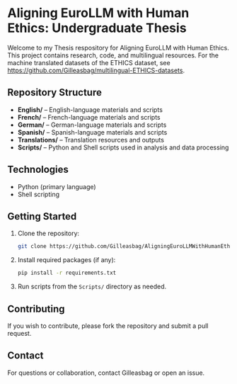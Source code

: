 # Aligning EuroLLM with Human Ethics: Undergraduate Thesis

Welcome to my Thesis respository for Aligning EuroLLM with Human Ethics. This project contains research, code, and multilingual resources. For the machine translated datasets of the ETHICS dataset, see https://github.com/Gilleasbag/multilingual-ETHICS-datasets.

## Repository Structure

- **English/** – English-language materials and scripts
- **French/** – French-language materials and scripts
- **German/** – German-language materials and scripts
- **Spanish/** – Spanish-language materials and scripts
- **Translations/** – Translation resources and outputs
- **Scripts/** – Python and Shell scripts used in analysis and data processing

## Technologies

- Python (primary language)
- Shell scripting

## Getting Started

1. Clone the repository:
   ```sh
   git clone https://github.com/Gilleasbag/AligningEuroLLMWithHumanEthics.git
   ```
2. Install required packages (if any):
   ```sh
   pip install -r requirements.txt
   ```
3. Run scripts from the `Scripts/` directory as needed.

## Contributing

If you wish to contribute, please fork the repository and submit a pull request.

## Contact

For questions or collaboration, contact Gilleasbag or open an issue.
